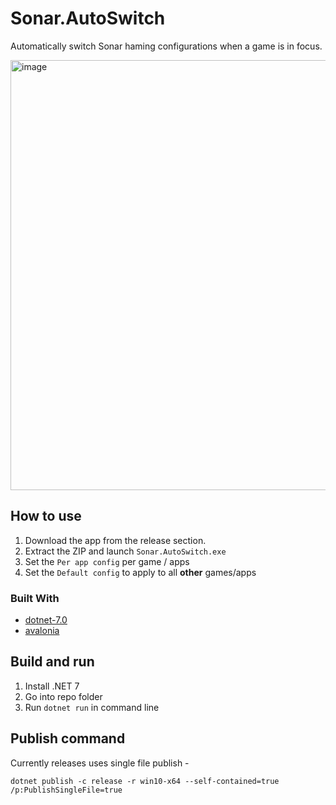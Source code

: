 # Sonar.AutoSwitch

Automatically switch Sonar haming configurations when a game is in focus.

<img width="688" alt="image" src="https://user-images.githubusercontent.com/27368554/204064870-da45ebaa-e577-4998-aaa1-4c18386149e1.png">


## How to use

1. Download the app from the release section.
2. Extract the ZIP and launch `Sonar.AutoSwitch.exe`
3. Set the `Per app config` per game / apps
4. Set the `Default config` to apply to all **other** games/apps

### Built With
* [dotnet-7.0](https://dotnet.microsoft.com/download/dotnet-core/7.0)
* [avalonia](https://github.com/AvaloniaUI/Avalonia/discussions/7886)

## Build and run

1. Install .NET 7
2. Go into repo folder
3. Run `dotnet run` in command line

## Publish command

Currently releases uses single file publish - 
```
dotnet publish -c release -r win10-x64 --self-contained=true /p:PublishSingleFile=true
```
